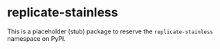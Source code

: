 # replicate-stainless

This is a placeholder (stub) package to reserve the `replicate-stainless` namespace on PyPI.